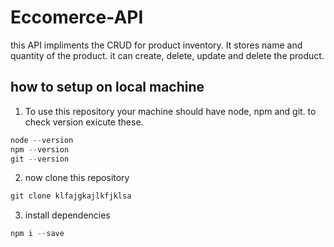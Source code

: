 # Eccomerce-API 
this API impliments the CRUD for product inventory. It stores name and quantity of the product. it can create, delete, update and delete the product.
## how to setup on local machine
1. To use this repository your machine should have node, npm and git. to check version exicute these.
```go
node --version
npm --version
git --version
```
2. now clone this repository
```go
git clone klfajgkajlkfjklsa
```
3. install dependencies
```go
npm i --save
```